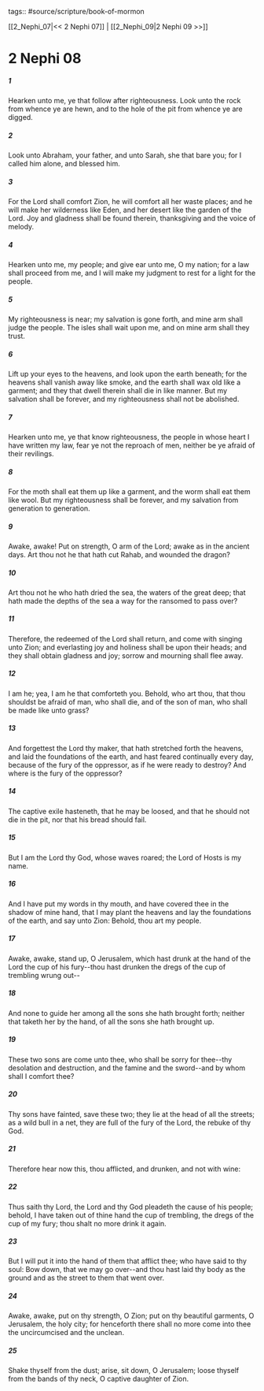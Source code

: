 tags:: #source/scripture/book-of-mormon

[[2_Nephi_07|<< 2 Nephi 07]] | [[2_Nephi_09|2 Nephi 09 >>]]

# 2 Nephi 08

##### 1

Hearken unto me, ye that follow after righteousness. Look unto the rock from whence ye are hewn, and to the hole of the pit from whence ye are digged.

##### 2

Look unto Abraham, your father, and unto Sarah, she that bare you; for I called him alone, and blessed him.

##### 3

For the Lord shall comfort Zion, he will comfort all her waste places; and he will make her wilderness like Eden, and her desert like the garden of the Lord. Joy and gladness shall be found therein, thanksgiving and the voice of melody.

##### 4

Hearken unto me, my people; and give ear unto me, O my nation; for a law shall proceed from me, and I will make my judgment to rest for a light for the people.

##### 5

My righteousness is near; my salvation is gone forth, and mine arm shall judge the people. The isles shall wait upon me, and on mine arm shall they trust.

##### 6

Lift up your eyes to the heavens, and look upon the earth beneath; for the heavens shall vanish away like smoke, and the earth shall wax old like a garment; and they that dwell therein shall die in like manner. But my salvation shall be forever, and my righteousness shall not be abolished.

##### 7

Hearken unto me, ye that know righteousness, the people in whose heart I have written my law, fear ye not the reproach of men, neither be ye afraid of their revilings.

##### 8

For the moth shall eat them up like a garment, and the worm shall eat them like wool. But my righteousness shall be forever, and my salvation from generation to generation.

##### 9

Awake, awake! Put on strength, O arm of the Lord; awake as in the ancient days. Art thou not he that hath cut Rahab, and wounded the dragon?

##### 10

Art thou not he who hath dried the sea, the waters of the great deep; that hath made the depths of the sea a way for the ransomed to pass over?

##### 11

Therefore, the redeemed of the Lord shall return, and come with singing unto Zion; and everlasting joy and holiness shall be upon their heads; and they shall obtain gladness and joy; sorrow and mourning shall flee away.

##### 12

I am he; yea, I am he that comforteth you. Behold, who art thou, that thou shouldst be afraid of man, who shall die, and of the son of man, who shall be made like unto grass?

##### 13

And forgettest the Lord thy maker, that hath stretched forth the heavens, and laid the foundations of the earth, and hast feared continually every day, because of the fury of the oppressor, as if he were ready to destroy? And where is the fury of the oppressor?

##### 14

The captive exile hasteneth, that he may be loosed, and that he should not die in the pit, nor that his bread should fail.

##### 15

But I am the Lord thy God, whose waves roared; the Lord of Hosts is my name.

##### 16

And I have put my words in thy mouth, and have covered thee in the shadow of mine hand, that I may plant the heavens and lay the foundations of the earth, and say unto Zion: Behold, thou art my people.

##### 17

Awake, awake, stand up, O Jerusalem, which hast drunk at the hand of the Lord the cup of his fury--thou hast drunken the dregs of the cup of trembling wrung out--

##### 18

And none to guide her among all the sons she hath brought forth; neither that taketh her by the hand, of all the sons she hath brought up.

##### 19

These two sons are come unto thee, who shall be sorry for thee--thy desolation and destruction, and the famine and the sword--and by whom shall I comfort thee?

##### 20

Thy sons have fainted, save these two; they lie at the head of all the streets; as a wild bull in a net, they are full of the fury of the Lord, the rebuke of thy God.

##### 21

Therefore hear now this, thou afflicted, and drunken, and not with wine:

##### 22

Thus saith thy Lord, the Lord and thy God pleadeth the cause of his people; behold, I have taken out of thine hand the cup of trembling, the dregs of the cup of my fury; thou shalt no more drink it again.

##### 23

But I will put it into the hand of them that afflict thee; who have said to thy soul: Bow down, that we may go over--and thou hast laid thy body as the ground and as the street to them that went over.

##### 24

Awake, awake, put on thy strength, O Zion; put on thy beautiful garments, O Jerusalem, the holy city; for henceforth there shall no more come into thee the uncircumcised and the unclean.

##### 25

Shake thyself from the dust; arise, sit down, O Jerusalem; loose thyself from the bands of thy neck, O captive daughter of Zion.
